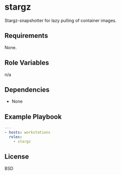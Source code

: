# stargz

Stargz-snapshotter for lazy pulling of container images.

## Requirements

None.

## Role Variables

n/a

## Dependencies

* None

## Example Playbook

```yml
---
- hosts: workstations
  roles:
    - stargz
```

## License

BSD

